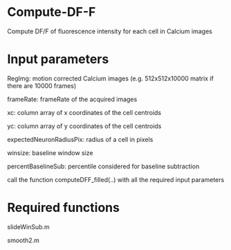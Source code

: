 # Compute-DF-F
Compute DF/F of fluorescence intensity for each cell in Calcium images

# Input parameters


RegImg: motion corrected Calcium images (e.g. 512x512x10000 matrix if there are 10000 frames)

frameRate: frameRate of the acquired images

xc: column array of x coordinates of the cell centroids

yc: column array of y coordinates of the cell centroids

expectedNeuronRadiusPix: radius of a cell in pixels 

winsize: baseline window size

percentBaselineSub: percentile considered for baseline subtraction

call the function computeDFF_filled(..) with all the required input parameters

# Required functions

slideWinSub.m

smooth2.m

